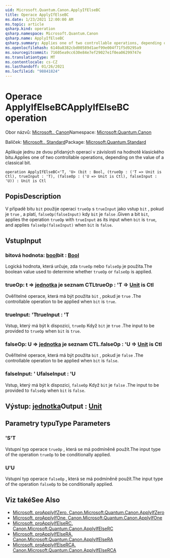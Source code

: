 ```yaml
---
uid: Microsoft.Quantum.Canon.ApplyIfElseBC
title: Operace ApplyIfElseBC
ms.date: 1/23/2021 12:00:00 AM
ms.topic: article
qsharp.kind: operation
qsharp.namespace: Microsoft.Quantum.Canon
qsharp.name: ApplyIfElseBC
qsharp.summary: Applies one of two controllable operations, depending on the value of a classical bit.
ms.openlocfilehash: 6140a8382cbd00589d1aef99e004f71f5d9295a9
ms.sourcegitcommit: 71605ea9cc630e84e7ef29027e1f0ea06299747e
ms.translationtype: MT
ms.contentlocale: cs-CZ
ms.lasthandoff: 01/26/2021
ms.locfileid: "98841824"
---
```

# <a name="applyifelsebc-operation"></a><span data-ttu-id="cfb03-102">Operace ApplyIfElseBC</span><span class="sxs-lookup"><span data-stu-id="cfb03-102">ApplyIfElseBC operation</span></span>

<span data-ttu-id="cfb03-103">Obor názvů: [Microsoft.. Canon](xref:Microsoft.Quantum.Canon)</span><span class="sxs-lookup"><span data-stu-id="cfb03-103">Namespace: [Microsoft.Quantum.Canon](xref:Microsoft.Quantum.Canon)</span></span>

<span data-ttu-id="cfb03-104">Balíček: [Microsoft.. Standard](https://nuget.org/packages/Microsoft.Quantum.Standard)</span><span class="sxs-lookup"><span data-stu-id="cfb03-104">Package: [Microsoft.Quantum.Standard](https://nuget.org/packages/Microsoft.Quantum.Standard)</span></span>


<span data-ttu-id="cfb03-105">Aplikuje jednu ze dvou přidaných operací v závislosti na hodnotě klasického bitu.</span><span class="sxs-lookup"><span data-stu-id="cfb03-105">Applies one of two controllable operations, depending on the value of a classical bit.</span></span>

```qsharp
operation ApplyIfElseBC<'T, 'U> (bit : Bool, (trueOp : ('T => Unit is Ctl), trueInput : 'T), (falseOp : ('U => Unit is Ctl), falseInput : 'U)) : Unit is Ctl
```


## <a name="description"></a><span data-ttu-id="cfb03-106">Popis</span><span class="sxs-lookup"><span data-stu-id="cfb03-106">Description</span></span>

<span data-ttu-id="cfb03-107">V případě bitu `bit` použije operaci `trueOp` s `trueInput` jako vstup `bit` , pokud je `true` , a platí, `falseOp(falseInput)` kdy `bit` je `false` .</span><span class="sxs-lookup"><span data-stu-id="cfb03-107">Given a bit `bit`, applies the operation `trueOp` with `trueInput` as its input when `bit` is `true`, and applies `falseOp(falseInput)` when `bit` is `false`.</span></span>

## <a name="input"></a><span data-ttu-id="cfb03-108">Vstup</span><span class="sxs-lookup"><span data-stu-id="cfb03-108">Input</span></span>

### <a name="bit--bool"></a><span data-ttu-id="cfb03-109">bitová hodnota: [bool](xref:microsoft.quantum.lang-ref.bool)</span><span class="sxs-lookup"><span data-stu-id="cfb03-109">bit : [Bool](xref:microsoft.quantum.lang-ref.bool)</span></span>

<span data-ttu-id="cfb03-110">Logická hodnota, která určuje, zda `trueOp` nebo `falseOp` je použita.</span><span class="sxs-lookup"><span data-stu-id="cfb03-110">The boolean value used to determine whether `trueOp` or `falseOp` is applied.</span></span>


### <a name="trueop--t--unit--is-ctl"></a><span data-ttu-id="cfb03-111">trueOp: t => [jednotka](xref:microsoft.quantum.lang-ref.unit)  je seznam CTL</span><span class="sxs-lookup"><span data-stu-id="cfb03-111">trueOp : 'T => [Unit](xref:microsoft.quantum.lang-ref.unit)  is Ctl</span></span>

<span data-ttu-id="cfb03-112">Ověřitelné operace, která má být použita `bit` , pokud je `true` .</span><span class="sxs-lookup"><span data-stu-id="cfb03-112">The controllable operation to be applied when `bit` is `true`.</span></span>


### <a name="trueinput--t"></a><span data-ttu-id="cfb03-113">trueInput: 'T</span><span class="sxs-lookup"><span data-stu-id="cfb03-113">trueInput : 'T</span></span>

<span data-ttu-id="cfb03-114">Vstup, který má být k dispozici, `trueOp` Když `bit` je `true` .</span><span class="sxs-lookup"><span data-stu-id="cfb03-114">The input to be provided to `trueOp` when `bit` is `true`.</span></span>


### <a name="falseop--u--unit--is-ctl"></a><span data-ttu-id="cfb03-115">falseOp: U => [jednotka](xref:microsoft.quantum.lang-ref.unit)  je seznam CTL.</span><span class="sxs-lookup"><span data-stu-id="cfb03-115">falseOp : 'U => [Unit](xref:microsoft.quantum.lang-ref.unit)  is Ctl</span></span>

<span data-ttu-id="cfb03-116">Ověřitelné operace, která má být použita `bit` , pokud je `false` .</span><span class="sxs-lookup"><span data-stu-id="cfb03-116">The controllable operation to be applied when `bit` is `false`.</span></span>


### <a name="falseinput--u"></a><span data-ttu-id="cfb03-117">falseInput: ' U</span><span class="sxs-lookup"><span data-stu-id="cfb03-117">falseInput : 'U</span></span>

<span data-ttu-id="cfb03-118">Vstup, který má být k dispozici, `falseOp` Když `bit` je `false` .</span><span class="sxs-lookup"><span data-stu-id="cfb03-118">The input to be provided to `falseOp` when `bit` is `false`.</span></span>



## <a name="output--unit"></a><span data-ttu-id="cfb03-119">Výstup: [jednotka](xref:microsoft.quantum.lang-ref.unit)</span><span class="sxs-lookup"><span data-stu-id="cfb03-119">Output : [Unit](xref:microsoft.quantum.lang-ref.unit)</span></span>



## <a name="type-parameters"></a><span data-ttu-id="cfb03-120">Parametry typu</span><span class="sxs-lookup"><span data-stu-id="cfb03-120">Type Parameters</span></span>

### <a name="t"></a><span data-ttu-id="cfb03-121">'S</span><span class="sxs-lookup"><span data-stu-id="cfb03-121">'T</span></span>

<span data-ttu-id="cfb03-122">Vstupní typ operace `trueOp` , která se má podmíněně použít.</span><span class="sxs-lookup"><span data-stu-id="cfb03-122">The input type of the operation `trueOp` to be conditionally applied.</span></span>
### <a name="u"></a><span data-ttu-id="cfb03-123">U</span><span class="sxs-lookup"><span data-stu-id="cfb03-123">'U</span></span>

<span data-ttu-id="cfb03-124">Vstupní typ operace `falseOp` , která se má podmíněně použít.</span><span class="sxs-lookup"><span data-stu-id="cfb03-124">The input type of the operation `falseOp` to be conditionally applied.</span></span>

## <a name="see-also"></a><span data-ttu-id="cfb03-125">Viz také</span><span class="sxs-lookup"><span data-stu-id="cfb03-125">See Also</span></span>

- [<span data-ttu-id="cfb03-126">Microsoft. proApplyIfZero. Canon.</span><span class="sxs-lookup"><span data-stu-id="cfb03-126">Microsoft.Quantum.Canon.ApplyIfZero</span></span>](xref:Microsoft.Quantum.Canon.ApplyIfZero)
- [<span data-ttu-id="cfb03-127">Microsoft. proApplyIfOne. Canon.</span><span class="sxs-lookup"><span data-stu-id="cfb03-127">Microsoft.Quantum.Canon.ApplyIfOne</span></span>](xref:Microsoft.Quantum.Canon.ApplyIfOne)
- [<span data-ttu-id="cfb03-128">Microsoft. proApplyIfElseRC. Canon.</span><span class="sxs-lookup"><span data-stu-id="cfb03-128">Microsoft.Quantum.Canon.ApplyIfElseRC</span></span>](xref:Microsoft.Quantum.Canon.ApplyIfElseRC)
- [<span data-ttu-id="cfb03-129">Microsoft. proApplyIfElseRA. Canon.</span><span class="sxs-lookup"><span data-stu-id="cfb03-129">Microsoft.Quantum.Canon.ApplyIfElseRA</span></span>](xref:Microsoft.Quantum.Canon.ApplyIfElseRA)
- [<span data-ttu-id="cfb03-130">Microsoft. proApplyIfElseRCA. Canon.</span><span class="sxs-lookup"><span data-stu-id="cfb03-130">Microsoft.Quantum.Canon.ApplyIfElseRCA</span></span>](xref:Microsoft.Quantum.Canon.ApplyIfElseRCA)